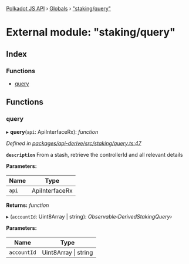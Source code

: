 [Polkadot JS API](../README.md) › [Globals](../globals.md) › ["staking/query"](_staking_query_.md)

# External module: "staking/query"

## Index

### Functions

* [query](_staking_query_.md#query)

## Functions

###  query

▸ **query**(`api`: ApiInterfaceRx): *function*

*Defined in [packages/api-derive/src/staking/query.ts:47](https://github.com/polkadot-js/api/blob/e6018f2f75/packages/api-derive/src/staking/query.ts#L47)*

**`description`** From a stash, retrieve the controllerId and all relevant details

**Parameters:**

Name | Type |
------ | ------ |
`api` | ApiInterfaceRx |

**Returns:** *function*

▸ (`accountId`: Uint8Array | string): *Observable‹DerivedStakingQuery›*

**Parameters:**

Name | Type |
------ | ------ |
`accountId` | Uint8Array &#124; string |

